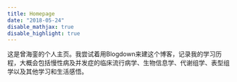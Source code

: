 ```yaml
--- 
title: Homepage
date: "2018-05-24"
disable_mathjax: true
disable_highlight: true
---
```


这是曾海銮的个人主页。我尝试着用Blogdown来建这个博客，记录我的学习历程，大概会包括慢性病及并发症的临床流行病学、生物信息学、代谢组学、表型组学以及其他学习和生活感悟。